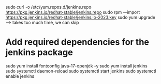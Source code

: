 sudo curl -o /etc/yum.repos.d/jenkins.repo \
    https://pkg.jenkins.io/redhat-stable/jenkins.repo
sudo rpm --import https://pkg.jenkins.io/redhat-stable/jenkins.io-2023.key
sudo yum upgrade --> takes too much time, we can skip
# Add required dependencies for the jenkins package
sudo yum install fontconfig java-17-openjdk -y
sudo yum install jenkins
sudo systemctl daemon-reload
sudo systemctl start jenkins
sudo systemctl enable jenkins
